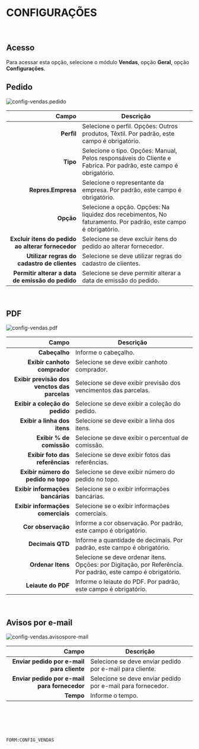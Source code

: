 # CONFIGURAÇÕES
<br>

## Acesso
Para acessar esta opção, selecione o módulo **Vendas**, opção **Geral**, opção **Configurações**.
<br>

## Pedido
![config-vendas.pedido](https://raw.githubusercontent.com/netforcews/docs-siscom/master/vendas/imagens/config-vendas.pedido.png)

Campo | Descrição
--:|---
**Perfil** | Selecione o perfil. Opções: Outros produtos, Têxtil. Por padrão, este campo é obrigatório.
**Tipo** | Selecione o tipo. Opções: Manual, Pelos responsáveis do Cliente e Fabrica. Por padrão, este campo é obrigatório.
**Repres.Empresa** | Selecione o representante da empresa. Por padrão, este campo é obrigatório.
**Opção** | Selecione a opção. Opções: Na liquidez dos recebimentos, No faturamento. Por padrão, este campo é obrigatório.
**Excluir itens do pedido ao alterar fornecedor** | Selecione se deve excluir itens do pedido ao alterar fornecedor.
**Utilizar regras do cadastro de clientes** | Selecione se deve utilizar regras do cadastro de clientes.
**Permitir alterar a data de emissão do pedido** | Selecione se deve permitir alterar a data de emissão do pedido.
<br>

## PDF
![config-vendas.pdf](https://raw.githubusercontent.com/netforcews/docs-siscom/master/vendas/imagens/config-vendas.pdf.png)

Campo | Descrição
--:|---
**Cabeçalho** | Informe o cabeçalho.
**Exibir canhoto comprador** | Selecione se deve exibir canhoto comprador.
**Exibir previsão dos venctos das parcelas** | Selecione se deve exibir previsão dos vencimentos das parcelas.
**Exibir a coleção do pedido** | Selecione se deve exibir a coleção do pedido.
**Exibir a linha dos itens** | Selecione se deve exibir a linha dos itens.
**Exibir % de comissão** | Selecione se deve exibir o percentual de comissão.
**Exibir foto das referências** | Selecione se deve exibir fotos das referências.
**Exibir número do pedido no topo** | Selecione se deve exibir número do pedido no topo.
**Exibir informações bancárias** | Selecione se o exibir informações bancárias.
**Exibir informações comerciais** | Selecione se o exibir informações comerciais.
**Cor observação** | Informe a cor observação. Por padrão, este campo é obrigatório.
**Decimais QTD** | Informe a quantidade de decimais. Por padrão, este campo é obrigatório.
**Ordenar Itens** | Selecione se deve ordenar itens. Opções: por Digitação, por Referência. Por padrão, este campo é obrigatório.
**Leiaute do PDF** | Informe o leiaute do PDF. Por padrão, este campo é obrigatório.
<br>

## Avisos por e-mail
![config-vendas.avisospore-mail](https://raw.githubusercontent.com/netforcews/docs-siscom/master/vendas/imagens/config-vendas.avisospore-mail.png)

Campo | Descrição
--:|---
**Enviar pedido por e-mail para cliente** | Selecione se deve enviar pedido por e-mail para cliente.
**Enviar pedido por e-mail para fornecedor** | Selecione se deve enviar pedido por e-mail para fornecedor.
**Tempo** | Informe o tempo.
<br>
<br>
<br>
<br>

```FORM:CONFIG_VENDAS```

